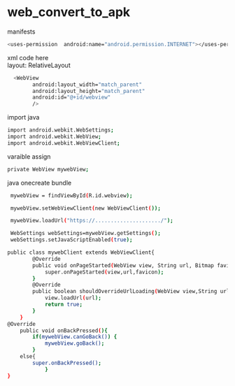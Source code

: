 # web_convert_to_apk

manifests
```bash
<uses-permission  android:name="android.permission.INTERNET"></uses-permission>

```

xml code here
</br>layout:  RelativeLayout
```bash
  <WebView
        android:layout_width="match_parent"
        android:layout_height="match_parent"
        android:id="@+id/webview"
        />

```
import java
```bash
import android.webkit.WebSettings; 
import android.webkit.WebView; 
import android.webkit.WebViewClient;
```


varaible assign
```bash
private WebView mywebView;
```
java onecreate bundle

```bash
 mywebView = findViewById(R.id.webview);

 mywebView.setWebViewClient(new WebViewClient());

 mywebView.loadUrl("https://...................../");

 WebSettings webSettings=mywebView.getSettings();
 webSettings.setJavaScriptEnabled(true);
```



```bash
public class mywebClient extends WebViewClient{
        @Override
        public void onPageStarted(WebView view, String url, Bitmap favicon){
            super.onPageStarted(view,url,favicon);
        }
        @Override
        public boolean shouldOverrideUrlLoading(WebView view,String url){
            view.loadUrl(url);
            return true;
        }
    }
@Override
    public void onBackPressed(){
        if(mywebView.canGoBack()) {
            mywebView.goBack();
        }
    else{
        super.onBackPressed();
            }
}

```


